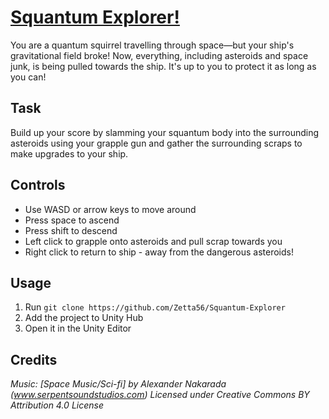 # [Squantum Explorer!](https://itch.io/jam/gmtk-2021/rate/1083075)

You are a quantum squirrel travelling through space—but your ship's gravitational field broke! Now, everything, including asteroids and space junk, is being pulled towards the ship. It's up to you to protect it as long as you can!

## Task

Build up your score by slamming your squantum body into the surrounding asteroids using your grapple gun and gather the surrounding scraps to make upgrades to your ship.

## Controls

- Use WASD or arrow keys to move around
- Press space to ascend
- Press shift to descend
- Left click to grapple onto asteroids and pull scrap towards you
- Right click to return to ship - away from the dangerous asteroids!

## Usage
1. Run `git clone https://github.com/Zetta56/Squantum-Explorer`
2. Add the project to Unity Hub
3. Open it in the Unity Editor

## Credits

*Music: [Space Music/Sci-fi] by Alexander Nakarada (www.serpentsoundstudios.com)
Licensed under Creative Commons BY Attribution 4.0 License*
